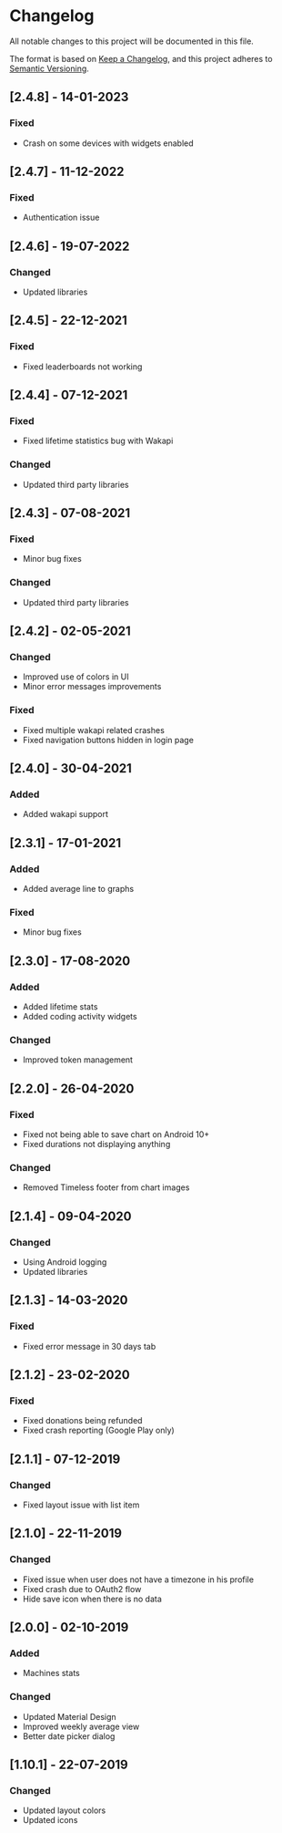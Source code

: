 # Changelog

All notable changes to this project will be documented in this file.

The format is based on [Keep a Changelog](https://keepachangelog.com/en/1.0.0/), and this project
adheres to [Semantic Versioning](https://semver.org/spec/v2.0.0.html).

## [2.4.8] - 14-01-2023

### Fixed

- Crash on some devices with widgets enabled


## [2.4.7] - 11-12-2022

### Fixed

- Authentication issue

## [2.4.6] - 19-07-2022

### Changed

- Updated libraries

## [2.4.5] - 22-12-2021

### Fixed

- Fixed leaderboards not working

## [2.4.4] - 07-12-2021

### Fixed

- Fixed lifetime statistics bug with Wakapi

### Changed

- Updated third party libraries

## [2.4.3] - 07-08-2021

### Fixed

- Minor bug fixes

### Changed

- Updated third party libraries

## [2.4.2] - 02-05-2021

### Changed

- Improved use of colors in UI
- Minor error messages improvements

### Fixed

- Fixed multiple wakapi related crashes
- Fixed navigation buttons hidden in login page

## [2.4.0] - 30-04-2021

### Added

- Added wakapi support

## [2.3.1] - 17-01-2021

### Added

- Added average line to graphs

### Fixed

- Minor bug fixes

## [2.3.0] - 17-08-2020

### Added

- Added lifetime stats
- Added coding activity widgets

### Changed

- Improved token management

## [2.2.0] - 26-04-2020

### Fixed

- Fixed not being able to save chart on Android 10+
- Fixed durations not displaying anything

### Changed

- Removed Timeless footer from chart images

## [2.1.4] - 09-04-2020

### Changed

- Using Android logging
- Updated libraries

## [2.1.3] - 14-03-2020

### Fixed

- Fixed error message in 30 days tab

## [2.1.2] - 23-02-2020

### Fixed

- Fixed donations being refunded
- Fixed crash reporting (Google Play only)

## [2.1.1] - 07-12-2019

### Changed

- Fixed layout issue with list item

## [2.1.0] - 22-11-2019

### Changed

- Fixed issue when user does not have a timezone in his profile
- Fixed crash due to OAuth2 flow
- Hide save icon when there is no data

## [2.0.0] - 02-10-2019

### Added

- Machines stats

### Changed

- Updated Material Design
- Improved weekly average view
- Better date picker dialog

## [1.10.1] - 22-07-2019

### Changed

- Updated layout colors
- Updated icons